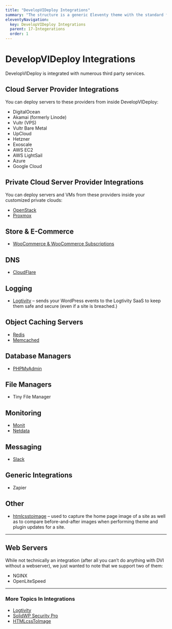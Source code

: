 ```yaml
---
title: "DevelopVIDeploy Integrations"
summary: "The structure is a generic Eleventy theme with the standard folder and file names."
eleventyNavigation:
  key: DevelopVIDeploy Integrations
  parent: 17-Integerations
  order: 1
---
```


# DevelopVIDeploy Integrations

DevelopVIDeploy is integrated with numerous third party services.

## Cloud Server Provider Integrations

You can deploy servers to these providers from inside DevelopVIDeploy:

*   DigitalOcean
*   Akamai (formerly Linode)
*   Vultr (VPS)
*   Vultr Bare Metal
*   UpCloud
*   Hetzner
*   Exoscale
*   AWS EC2
*   AWS LightSail
*   Azure
*   Google Cloud

## Private Cloud Server Provider Integrations

You can deploy servers and VMs from these providers inside your customized private clouds:

*   [OpenStack](https://web.archive.org/web/20240304140537/https://wpclouddeploy.com/documentation/cloud-providers/openstack-private-cloud-provider-introduction-configuration-installation-guide/)
*   [Proxmox](https://web.archive.org/web/20240304140537/https://wpclouddeploy.com/documentation/cloud-providers/proxmox-private-cloud-provider-introduction-configuration-installation-guide/)

## Store & E-Commerce

*   [WooCommerce & WooCommerce Subscriptions](https://web.archive.org/web/20240304140537/https://wpclouddeploy.com/lp/sell-wordpress-site-subscriptions-with-woocommerce/)

## DNS

*   [CloudFlare](https://web.archive.org/web/20240304140537/https://wpclouddeploy.com/documentation/wpcloud-deploy-admin/dns-integration-cloudflare/)

## Logging

*   [Logtivity](https://web.archive.org/web/20240304140537/https://wpclouddeploy.com/documentation/integrations/logtivity/) – sends your WordPress events to the Logtivity SaaS to keep them safe and secure (even if a site is breached.)

## Object Caching Servers

*   [Redis](https://web.archive.org/web/20240304140537/https://wpclouddeploy.com/documentation/wpcloud-deploy-admin/object-cache-redis/)
*   [Memcached](https://web.archive.org/web/20240304140537/https://wpclouddeploy.com/documentation/wpcloud-deploy-admin/object-cache-memcached/)

## Database Managers

*   [PHPMyAdmin](https://web.archive.org/web/20240304140537/https://wpclouddeploy.com/documentation/wpcloud-deploy-admin/phpmyadmin-database-operations/)

## File Managers

*   Tiny File Manager

## Monitoring

*   [Monit](https://web.archive.org/web/20240304140537/https://wpclouddeploy.com/documentation/wpcloud-deploy-admin/monit-healing/)
*   [Netdata](https://web.archive.org/web/20240304140537/https://wpclouddeploy.com/documentation/powertools/netdata-integration/)

## Messaging

*   [Slack](https://web.archive.org/web/20240304140537/https://wpclouddeploy.com/documentation/wpcloud-deploy-admin/notifications/)

## Generic Integrations

*   Zapier

## Other

*   [htmlcsstoimage](https://web.archive.org/web/20240304140537/https://wpclouddeploy.com/documentation/htmlcsstoimage/) – used to capture the home page image of a site as well as to compare before-and-after images when performing theme and plugin updates for a site.

- - -

## Web Servers

While not technically an integration (after all you can’t do anything with DVI without a webserver), we just wanted to note that we support two of them:

*   NGINX
*   OpenLiteSpeed

- - -

### More Topics In Integrations

*   [Logtivity](https://web.archive.org/web/20240304140537/https://wpclouddeploy.com/documentation/integrations/logtivity/)
*   [SolidWP Security Pro](https://web.archive.org/web/20240304140537/https://wpclouddeploy.com/documentation/integrations/solidwp-security-pro/)
*   [HTMLcssToImage](https://web.archive.org/web/20240304140537/https://wpclouddeploy.com/documentation/integrations/htmlcsstoimage/)
